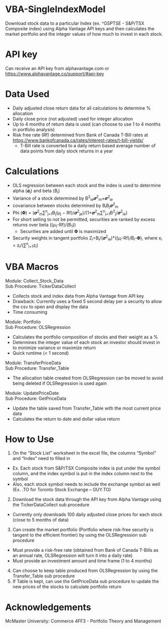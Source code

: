 # VBA-SingleIndexModel
Download stock data to a particular Index (ex. ^GSPTSE - S&amp;P/TSX Composite index) using Alpha Vantage API keys and then calculates the market portfolio and the integer values of how much to invest in each stock.
# API key
Can receive an API key from alphavantage.com or https://www.alphavantage.co/support/#api-key 
# Data Used
- Daily adjusted close return data for all calculations to determine % allocation
- Daily close price (not adjusted) used for integer allocation
- Up to 4 months of return data is used (can choose to use 1 to 4 months in portfolio analysis)
- Risk free rate (Rf) determined from Bank of Canada T-Bill rates at https://www.bankofcanada.ca/rates/interest-rates/t-bill-yields/
  - T-Bill rate is converted to a daily return based average number of data points from daily stock returns in a year
# Calculations
- OLS regression between each stock and the index is used to determine alpha (𝜶<sub>i</sub>)  and beta (Β<sub>i</sub>)
- Variance of a stock determined by  Β<sup>2</sup><sub>ie</sub>𝝈<sup>2</sup><sub>m</sub>+𝝈<sup>2</sup><sub>ie</sub>
- covariance between stocks determined by  Β<sub>i</sub>Β<sub>j</sub>𝝈<sup>2</sup><sub>m</sub>
- Phi (𝚽) = (𝝈<sup>2</sup><sub>m</sub>∑<sup>n</sup><sub>j=1</sub>Β<sub>j</sub>(µ<sub>j</sub> − Rf)/𝝈<sup>2</sup><sub>je</sub>)/(1+𝝈<sup>2</sup><sub>m</sub>∑<sup>n</sup><sub>j=1</sub>B<sup>2</sup><sub>j</sub>/𝝈<sup>2</sup><sub>ie</sub>)
- For short selling to not be permitted, securities are ranked by excess returns over beta ((µ<sub>1</sub>-Rf)/(Β<sub>1</sub>))
  - Securities are added until 𝚽 is maximized
- Security weights in tangent portfolio Z<sub>i</sub>=B<sub>i</sub>/(𝝈<sup>2</sup><sub>ie</sub>)*((µ<sub>i</sub>-Rf)/B<sub>i</sub>-𝚽), where x<sub>i</sub> = z<sub>i</sub>/(∑<sup>n</sup><sub>i=1</sub>z<sub>i</sub>)
# VBA Macros
Module: Collect_Stock_Data<br />
Sub Procedure: TickerDataCollect
 - Collects stock and index data from Alpha Vantage from API key
 - Drawback: Currently uses a fixed 5 second delay per a security to allow the csv to open and display the data
  - Time consuming
  
Module: Portfolio<br />
Sub Procedure: OLSRegression
 - Calculates the portfolio composition of stocks and their weight as a %
 - Determines the integer value of each stock an investor should invest in to minimize variance or maximize return
 - Quick runtime (< 1 second)

Module: TransferPriceData<br />
Sub Procedure: Transfer_Table
 - The allocation table created from OLSRegression can be moved to avoid being deleted if OLSRegression is used again

Module: UpdatePriceDate<br />
Sub Procedure: GetPriceData
 - Update the table saved from Transfer_Table with the most current price data
 - Calculates the return to date and dollar value return
# How to Use
1.	On the “Stock List” worksheet in the excel file, the columns “Symbol” and “Index” need to filled in
  * Ex. Each stock from S&amp;P/TSX Composite index is put under the symbol column, and the index symbol is put in the index column next to the symbol
  * Also, each stock symbol needs to include the exchange symbol as well (Ex. .TO for Toronto Stock Exchange – GUY.TO)
2.	Download the stock data through the API key from Alpha Vantage using the TickerDataCollect sub procedure
  * Currently only downloads 100 daily adjusted close prices for each stock (close to 5 months of data)
3.	Can create the market portfolio (Portfolio where risk-free security is tangent to the efficient frontier) by using the OLSRegression sub procedure
  * Must provide a risk-free rate (obtained from Bank of Canada T-Bills as an annual rate, OLSRegression will turn it into a daily rate) 
  * Must provide an investment amount and time frame (1 to 4 months)
4.	Can choose to keep table produced from OLSRegression by using the Transfer_Table sub procedure 
5.	If Table is kept, can use the GetPriceData sub procedure to update the new prices of the stocks to calculate portfolio return

# Acknowledgements
McMaster University: Commerce 4FF3 - Portfolio Theory and Management
